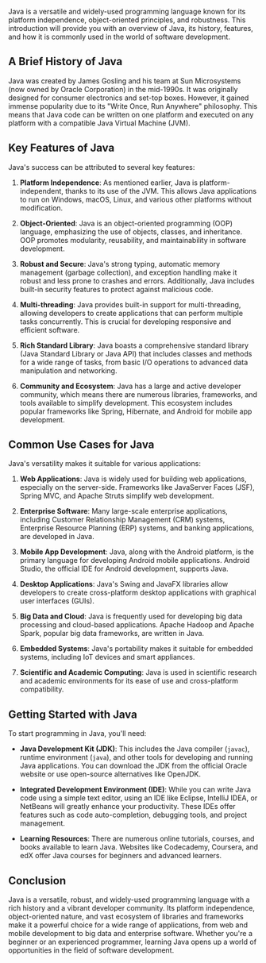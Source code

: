 Java is a versatile and widely-used programming language known for its platform independence, object-oriented principles, and robustness. This introduction will provide you with an overview of Java, its history, features, and how it is commonly used in the world of software development.

## **A Brief History of Java**

Java was created by James Gosling and his team at Sun Microsystems (now owned by Oracle Corporation) in the mid-1990s. It was originally designed for consumer electronics and set-top boxes. However, it gained immense popularity due to its "Write Once, Run Anywhere" philosophy. This means that Java code can be written on one platform and executed on any platform with a compatible Java Virtual Machine (JVM).

## **Key Features of Java**

Java's success can be attributed to several key features:

1.  **Platform Independence**: As mentioned earlier, Java is platform-independent, thanks to its use of the JVM. This allows Java applications to run on Windows, macOS, Linux, and various other platforms without modification.
    
2.  **Object-Oriented**: Java is an object-oriented programming (OOP) language, emphasizing the use of objects, classes, and inheritance. OOP promotes modularity, reusability, and maintainability in software development.
    
3.  **Robust and Secure**: Java's strong typing, automatic memory management (garbage collection), and exception handling make it robust and less prone to crashes and errors. Additionally, Java includes built-in security features to protect against malicious code.
    
4.  **Multi-threading**: Java provides built-in support for multi-threading, allowing developers to create applications that can perform multiple tasks concurrently. This is crucial for developing responsive and efficient software.
    
5.  **Rich Standard Library**: Java boasts a comprehensive standard library (Java Standard Library or Java API) that includes classes and methods for a wide range of tasks, from basic I/O operations to advanced data manipulation and networking.
    
6.  **Community and Ecosystem**: Java has a large and active developer community, which means there are numerous libraries, frameworks, and tools available to simplify development. This ecosystem includes popular frameworks like Spring, Hibernate, and Android for mobile app development.
    

## **Common Use Cases for Java**

Java's versatility makes it suitable for various applications:

1.  **Web Applications**: Java is widely used for building web applications, especially on the server-side. Frameworks like JavaServer Faces (JSF), Spring MVC, and Apache Struts simplify web development.
    
2.  **Enterprise Software**: Many large-scale enterprise applications, including Customer Relationship Management (CRM) systems, Enterprise Resource Planning (ERP) systems, and banking applications, are developed in Java.
    
3.  **Mobile App Development**: Java, along with the Android platform, is the primary language for developing Android mobile applications. Android Studio, the official IDE for Android development, supports Java.
    
4.  **Desktop Applications**: Java's Swing and JavaFX libraries allow developers to create cross-platform desktop applications with graphical user interfaces (GUIs).
    
5.  **Big Data and Cloud**: Java is frequently used for developing big data processing and cloud-based applications. Apache Hadoop and Apache Spark, popular big data frameworks, are written in Java.
    
6.  **Embedded Systems**: Java's portability makes it suitable for embedded systems, including IoT devices and smart appliances.
    
7.  **Scientific and Academic Computing**: Java is used in scientific research and academic environments for its ease of use and cross-platform compatibility.
    

## **Getting Started with Java**

To start programming in Java, you'll need:

-   **Java Development Kit (JDK)**: This includes the Java compiler (`javac`), runtime environment (`java`), and other tools for developing and running Java applications. You can download the JDK from the official Oracle website or use open-source alternatives like OpenJDK.
    
-   **Integrated Development Environment (IDE)**: While you can write Java code using a simple text editor, using an IDE like Eclipse, IntelliJ IDEA, or NetBeans will greatly enhance your productivity. These IDEs offer features such as code auto-completion, debugging tools, and project management.
    
-   **Learning Resources**: There are numerous online tutorials, courses, and books available to learn Java. Websites like Codecademy, Coursera, and edX offer Java courses for beginners and advanced learners.
    

## **Conclusion**

Java is a versatile, robust, and widely-used programming language with a rich history and a vibrant developer community. Its platform independence, object-oriented nature, and vast ecosystem of libraries and frameworks make it a powerful choice for a wide range of applications, from web and mobile development to big data and enterprise software. Whether you're a beginner or an experienced programmer, learning Java opens up a world of opportunities in the field of software development.